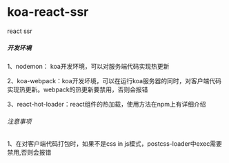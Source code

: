 # koa-react-ssr
react ssr

##### 开发环境

1、nodemon： koa开发环境，可以对服务端代码实现热更新

2、koa-webpack：koa开发坏境，可以在运行koa服务器的同时，对客户端代码实现热更新。webpack的热更新要禁用，否则会报错

3、react-hot-loader：react组件的热加载，使用方法在npm上有详细介绍

###### 注意事项

1、在对客户端代码打包时，如果不是css in js模式，postcss-loader中exec需要禁用,否则会报错
